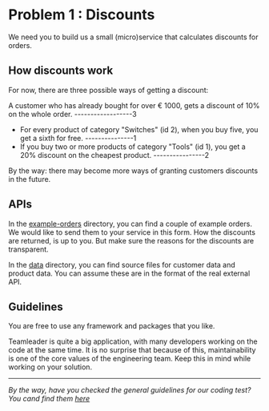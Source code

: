 # Problem 1 : Discounts

We need you to build us a small (micro)service that calculates discounts for orders.

## How discounts work

For now, there are three possible ways of getting a discount:

 A customer who has already bought for over € 1000, gets a discount of 10% on the whole order.   						------------------3
- For every product of category "Switches" (id 2), when you buy five, you get a sixth for free. 						---------------1 
- If you buy two or more products of category "Tools" (id 1), you get a 20% discount on the cheapest product.			----------------2			

By the way: there may become more ways of granting customers discounts in the future.

## APIs

In the [example-orders](./example-orders/) directory, you can find a couple of example orders.
We would like to send them to your service in this form.
How the discounts are returned, is up to you. But make sure the reasons for the discounts are transparent.

In the [data](./data/) directory, you can find source files for customer data and product data.
You can assume these are in the format of the real external API.

## Guidelines

You are free to use any framework and packages that you like.

Teamleader is quite a big application, with many developers working on the code at the same time. It is no surprise that because of this, maintainability is one of the core values of the engineering team. Keep this in mind while working on your solution.

---

_By the way, have you checked the general guidelines for our coding test? You cand find them [here](./README.md)_
